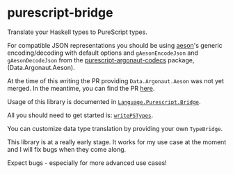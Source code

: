 # purescript-bridge

Translate your Haskell types to PureScript types.

For compatible JSON representations you should be using [aeson](http://hackage.haskell.org/package/aeson)'s generic encoding/decoding with default options
and `gAesonEncodeJson` and `gAesonDecodeJson` from the [purescript-argonaut-codecs](https://github.com/purescript-contrib/purescript-argonaut-codecs)
package, (Data.Argonaut.Aeson).

At the time of this writing the PR providing `Data.Argonaut.Aeson` was not yet merged.
In the meantime, you can find the PR
[here](https://github.com/purescript-contrib/purescript-argonaut-codecs/pull/12).

Usage of this library is documented in [`Language.Purescript.Bridge`](http://hackage.haskell.org/package/purescript-bridge/docs/Language-PureScript-Bridge.html).

All you should need to get started is: [`writePSTypes`](http://hackage.haskell.org/package/purescript-bridge/docs/Language-PureScript-Bridge.html#writePSTypes).

You can customize data type translation by providing your own `TypeBridge`.

This library is at a really early stage. It works for my use case at the moment and I will fix bugs when they come along.

Expect bugs - especially for more advanced use cases!
